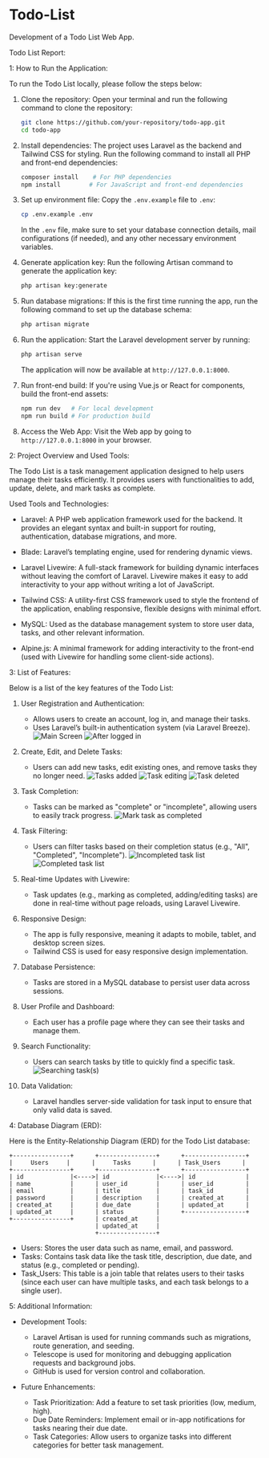 # Todo-List
Development of a Todo List Web App.

Todo List Report:

1: How to Run the Application:

To run the Todo List locally, please follow the steps below:

1. Clone the repository:
   Open your terminal and run the following command to clone the repository:
   
   ```bash
   git clone https://github.com/your-repository/todo-app.git
   cd todo-app
   ```

2. Install dependencies:
   The project uses Laravel as the backend and Tailwind CSS for styling. Run the following command to install all PHP and front-end dependencies:

   ```bash
   composer install    # For PHP dependencies
   npm install        # For JavaScript and front-end dependencies
   ```

3. Set up environment file:
   Copy the `.env.example` file to `.env`:

   ```bash
   cp .env.example .env
   ```

   In the `.env` file, make sure to set your database connection details, mail configurations (if needed), and any other necessary environment variables.

4. Generate application key:
   Run the following Artisan command to generate the application key:

   ```bash
   php artisan key:generate
   ```

5. Run database migrations:
   If this is the first time running the app, run the following command to set up the database schema:

   ```bash
   php artisan migrate
   ```

6. Run the application:
   Start the Laravel development server by running:

   ```bash
   php artisan serve
   ```

   The application will now be available at `http://127.0.0.1:8000`.

7. Run front-end build:
   If you're using Vue.js or React for components, build the front-end assets:

   ```bash
   npm run dev   # For local development
   npm run build # For production build
   ```

8. Access the Web App:
   Visit the Web app by going to `http://127.0.0.1:8000` in your browser.

2: Project Overview and Used Tools:

The Todo List is a task management application designed to help users manage their tasks efficiently. It provides users with functionalities to add, update, delete, and mark tasks as complete.

Used Tools and Technologies:

- Laravel: A PHP web application framework used for the backend. It provides an elegant syntax and built-in support for routing, authentication, database migrations, and more.
  
- Blade: Laravel’s templating engine, used for rendering dynamic views.
  
- Laravel Livewire: A full-stack framework for building dynamic interfaces without leaving the comfort of Laravel. Livewire makes it easy to add interactivity to your app without writing a lot of JavaScript.
  
- Tailwind CSS: A utility-first CSS framework used to style the frontend of the application, enabling responsive, flexible designs with minimal effort.

- MySQL: Used as the database management system to store user data, tasks, and other relevant information.

- Alpine.js: A minimal framework for adding interactivity to the front-end (used with Livewire for handling some client-side actions).

3: List of Features:

Below is a list of the key features of the Todo List:

1. User Registration and Authentication:
   - Allows users to create an account, log in, and manage their tasks.
   - Uses Laravel’s built-in authentication system (via Laravel Breeze).
   ![Main Screen](https://github.com/user-attachments/assets/08ceee22-827c-4ccf-b60e-2e3263d49f7d)
   ![After logged in](https://github.com/user-attachments/assets/4134c7c5-a5fe-4897-89b6-b2dfac65308e)

2. Create, Edit, and Delete Tasks:
   - Users can add new tasks, edit existing ones, and remove tasks they no longer need.
   ![Tasks added](https://github.com/user-attachments/assets/045ca970-d243-45c8-9f84-79a7cb3152c0)
   ![Task editing](https://github.com/user-attachments/assets/ab0ca14c-d42e-4601-9096-ce98f55eb99b)
   ![Task deleted](https://github.com/user-attachments/assets/c7eb2884-c234-4547-b058-5785dd71d659)
   
3. Task Completion:
   - Tasks can be marked as "complete" or "incomplete", allowing users to easily track progress.
   ![Mark task as completed](https://github.com/user-attachments/assets/91ac5a4b-ca95-4865-88b9-d0f77131ac02)

4. Task Filtering:
   - Users can filter tasks based on their completion status (e.g., "All", "Completed", "Incomplete").
   ![Incompleted task list](https://github.com/user-attachments/assets/6666bb8f-38e5-45f6-8dc3-01887b3594af)
   ![Completed task list](https://github.com/user-attachments/assets/727af4e8-9a8f-4eb2-ab83-14a0991803fc)

5. Real-time Updates with Livewire:
   - Task updates (e.g., marking as completed, adding/editing tasks) are done in real-time without page reloads, using Laravel Livewire.

6. Responsive Design:
   - The app is fully responsive, meaning it adapts to mobile, tablet, and desktop screen sizes.
   - Tailwind CSS is used for easy responsive design implementation.

7. Database Persistence:
   - Tasks are stored in a MySQL database to persist user data across sessions.
   
8. User Profile and Dashboard:
   - Each user has a profile page where they can see their tasks and manage them.

9. Search Functionality:
   - Users can search tasks by title to quickly find a specific task.
   ![Searching task(s)](https://github.com/user-attachments/assets/777f41c9-f687-450e-b5a1-e54e8c34d9a2)

10. Data Validation:
    - Laravel handles server-side validation for task input to ensure that only valid data is saved.

4: Database Diagram (ERD):

Here is the Entity-Relationship Diagram (ERD) for the Todo List database:

```
+----------------+      +----------------+      +-----------------+
|     Users     |      |     Tasks      |      | Task_Users      |
+----------------+      +----------------+      +-----------------+
| id             |<---->| id             |<---->| id              |
| name           |      | user_id        |      | user_id         |
| email          |      | title          |      | task_id         |
| password       |      | description    |      | created_at      |
| created_at     |      | due_date       |      | updated_at      |
| updated_at     |      | status         |      +-----------------+
+----------------+      | created_at     |
                        | updated_at     |
                        +----------------+
```

- Users: Stores the user data such as name, email, and password.
- Tasks: Contains task data like the task title, description, due date, and status (e.g., completed or pending).
- Task_Users: This table is a join table that relates users to their tasks (since each user can have multiple tasks, and each task belongs to a single user).

5: Additional Information:

- Development Tools:
  - Laravel Artisan is used for running commands such as migrations, route generation, and seeding.
  - Telescope is used for monitoring and debugging application requests and background jobs.
  - GitHub is used for version control and collaboration.

- Future Enhancements:
  - Task Prioritization: Add a feature to set task priorities (low, medium, high).
  - Due Date Reminders: Implement email or in-app notifications for tasks nearing their due date.
  - Task Categories: Allow users to organize tasks into different categories for better task management.
